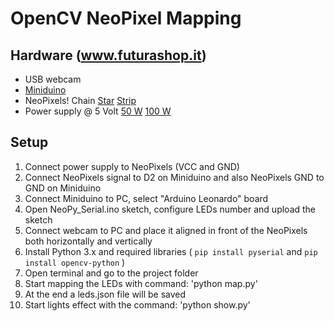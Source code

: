 # OpenCV NeoPixel Mapping

## Hardware (www.futurashop.it)
- USB webcam
- [Miniduino](https://www.futurashop.it/Atmega32u4-Miniduino-scheda-Arduino-Dongle-USB-7305-MINIDUINO)
- NeoPixels!   Chain   [Star](https://www.futurashop.it/stella-natale-LED-neopixel-ft1300m)   [Strip](https://www.futurashop.it/NEOPIXEL_STRIP_RGB_STRIP150LED)
- Power supply @ 5 Volt   [50 W](https://www.futurashop.it/alimentatore-switching-50w-5v-4125-mw05005)   [100 W](https://www.futurashop.it/alimentatore-switching-100w-5v-4125-mw10005-1)

## Setup
1) Connect power supply to NeoPixels (VCC and GND)
2) Connect NeoPixels signal to D2 on Miniduino and also NeoPixels GND to GND on Miniduino
3) Connect Miniduino to PC, select "Arduino Leonardo" board
4) Open NeoPy_Serial.ino sketch, configure LEDs number and upload the sketch
5) Connect webcam to PC and place it aligned in front of the NeoPixels both horizontally and vertically
6) Install Python 3.x and required libraries ( `pip install pyserial` and `pip install opencv-python` )
7) Open terminal and go to the project folder
8) Start mapping the LEDs with command: 'python map.py'
9) At the end a leds.json file will be saved
10) Start lights effect with the command: 'python show.py'
